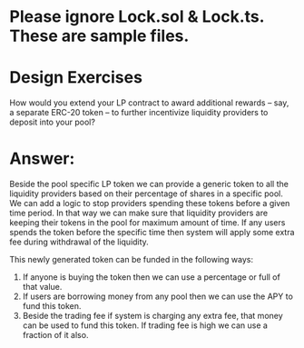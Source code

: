 # Please ignore Lock.sol & Lock.ts. These are sample files.

# Design Exercises

How would you extend your LP contract to award additional rewards – say, a separate ERC-20 token – to further incentivize liquidity providers to deposit into your pool?

# Answer:

Beside the pool specific LP token we can provide a generic token to all the liquidity providers based on their percentage of shares in a specific pool. We can add a logic to stop providers spending these tokens before a given time period. In that way we can make sure that liquidity providers are keeping their tokens in the pool for maximum amount of time. If any users spends the token before the specific time then system will apply some extra fee during withdrawal of the liquidity.

This newly generated token can be funded in the following ways:
1. If anyone is buying the token then we can use a percentage or full of that value.
2. If users are borrowing money from any pool then we can use the APY to fund this token.
3. Beside the trading fee if system is charging any extra fee, that money can be used to fund this token. If trading fee is high we can use a fraction of it also.

